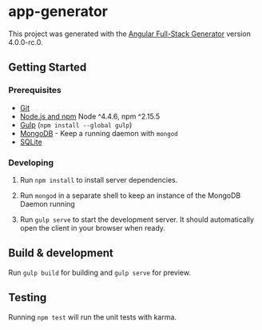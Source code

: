 # app-generator

This project was generated with the [Angular Full-Stack Generator](https://github.com/DaftMonk/generator-angular-fullstack) version 4.0.0-rc.0.

## Getting Started

### Prerequisites

- [Git](https://git-scm.com/)
- [Node.js and npm](nodejs.org) Node ^4.4.6, npm ^2.15.5
- [Gulp](http://gulpjs.com/) (`npm install --global gulp`)
- [MongoDB](https://www.mongodb.org/) - Keep a running daemon with `mongod`
- [SQLite](https://www.sqlite.org/quickstart.html)

### Developing

1. Run `npm install` to install server dependencies.

2. Run `mongod` in a separate shell to keep an instance of the MongoDB Daemon running

3. Run `gulp serve` to start the development server. It should automatically open the client in your browser when ready.

## Build & development

Run `gulp build` for building and `gulp serve` for preview.

## Testing

Running `npm test` will run the unit tests with karma.
